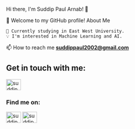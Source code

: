 Hi there, I'm Suddip Paul Arnab! 👋

🚀 Welcome to my GitHub profile!
About Me

    🌱 Currently studying in East West University.
    💡 I'm interested in Machine Learning and AI.

📫 How to reach me **suddippaul2002@gmail.com**
<h2 align="left">Get in touch with me:</h2>
<p align="left">
<p align="left">
<a href="https://www.linkedin.com/in/suddip-paul-arnab-83a401234/" target="blank"><img align="center" src="https://cdn.jsdelivr.net/npm/simple-icons@5.2.0/icons/linkedin.svg" alt="suddip" height="30" width="40" /></a>
</p>

<h3 align="left">Find me on:</h3>
<p align="left">
<a href="https://codeforces.com/profile/pavilion123" target="blank"><img align="center" src="https://raw.githubusercontent.com/rahuldkjain/github-profile-readme-generator/master/src/images/icons/Social/codeforces.svg" alt="suddip" height="30" width="40" /></a>
<a href="https://leetcode.com/suddippaul2002/" target="blank"><img align="center" src="https://raw.githubusercontent.com/rahuldkjain/github-profile-readme-generator/master/src/images/icons/Social/leet-code.svg" alt="suddip" height="30" width="40" /></a>
</p>
